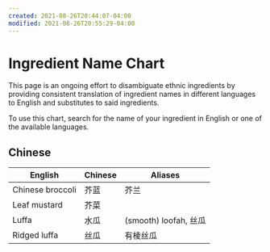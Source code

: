 ```yaml
---
created: 2021-08-26T20:44:07-04:00
modified: 2021-08-26T20:55:29-04:00
---
```


# Ingredient Name Chart

This page is an ongoing effort to disambiguate ethnic ingredients by providing consistent translation of ingredient names in different languages to English and substitutes to said ingredients.

To use this chart, search for the name of your ingredient in English or one of the available languages.

## Chinese

| English | Chinese | Aliases |
|---|---|---|
| Chinese broccoli | 芥蓝 | 芥兰 |
| Leaf mustard | 芥菜 ||
| Luffa | 水瓜 | (smooth) loofah, 丝瓜 |
| Ridged luffa | 丝瓜 | 有棱丝瓜 |
